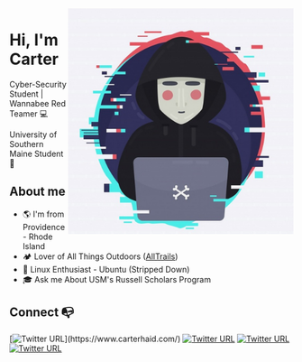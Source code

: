<img align="right" width="400" height="400" src="https://github.com/Carter-Haid/Carter-Haid/blob/main/logo.jpg?raw=true"/>

# Hi, I'm Carter 

Cyber-Security Student | Wannabee Red Teamer  :computer:

University of Southern Maine Student :open_book:

## About me 
- :earth_americas: I'm from Providence - Rhode Island
-  :camping: Lover of All Things Outdoors ([AllTrails](https://www.alltrails.com/members/carter-haid-1?ref=header))
- :penguin: Linux Enthusiast - Ubuntu (Stripped Down)
- :mortar_board: Ask me About USM's Russell Scholars Program

## Connect :mailbox_with_no_mail:
[![Twitter URL](https://img.shields.io/twitter/url?color=%23fb3958&label=Website&logo=&logoWidth=40&logoColor=%23fb3958&style=flat-square&url=https%3A%2F%2Fwww.instagram.com%2Falejorc_)](https://www.carterhaid.com/)
[![Twitter URL](https://img.shields.io/twitter/url?color=%231DA1F2&label=Follow&logo=twitter&logoColor=%231DA1F2&style=flat-square&url=https%3A%2F%2Fwww.reddit.com%2Fuser%2FFatChicken277)](https://twitter.com/icansecurethat)
[![Twitter URL](https://img.shields.io/twitter/url?color=%230072b1&label=Connect&logo=linkedin&logoColor=%230072b1&style=flat-square&url=https%3A%2F%2Fwww.linkedin.com%2Fin%2Falejandro-ramirez-ciceros%2F)](https://www.linkedin.com/in/carterhaid/)
[![Twitter URL](https://img.shields.io/twitter/url?color=orange&label=My-Multi&logo=reddit&logoColor=orange&style=flat-square&url=https%3A%2F%2Fwww.reddit.com%2Fuser%2FFatChicken277)](https://www.reddit.com/user/throwawayphonereddit/m/computer_stuff/)
